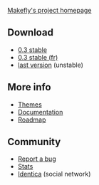 [Makefly's project homepage](http://makefly.depotoi.re/)

## Download

  * [0.3 stable](${BLOG_URL}/makefly_0.3.zip)
  * [0.3 stable (fr)](${BLOG_URL}/makefly_0.3_fr.zip)
  * [last version](https://github.com/blankoworld/makefly/archive/master.zip) (unstable)

## More info

  * [Themes](http://makefly.depotoi.re/themes/index.html)
  * [Documentation](http://makefly.depotoi.re/documentation.html)
  * [Roadmap](http://forge.depotoi.re/projects/makefly/roadmap)

## Community

  * [Report a bug](https://github.com/blankoworld/makefly/issues)
  * [Stats](http://www.ohloh.net/p/makefly)
  * [Identica](http://identi.ca/group/makefly) (social network)

